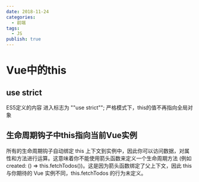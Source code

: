 ```yaml
---
date: 2018-11-24
categories:
  - 前端
tags:
  - JS
publish: true
---
```

# Vue中的this
## use strict

ES5定义的内容
进入标志为
""use strict"";
严格模式下，this的值不再指向全局对象
## 生命周期钩子中this指向当前Vue实例
所有的生命周期钩子自动绑定 this 上下文到实例中，因此你可以访问数据，对属性和方法进行运算。这意味着你不能使用箭头函数来定义一个生命周期方法 (例如 created: () => this.fetchTodos())。这是因为箭头函数绑定了父上下文，因此 this 与你期待的 Vue 实例不同，this.fetchTodos 的行为未定义。
